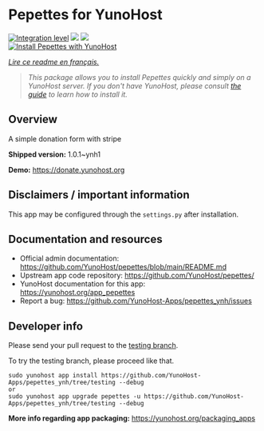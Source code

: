 <!--
N.B.: This README was automatically generated by https://github.com/YunoHost/apps/tree/master/tools/README-generator
It shall NOT be edited by hand.
-->

# Pepettes for YunoHost

[![Integration level](https://dash.yunohost.org/integration/pepettes.svg)](https://dash.yunohost.org/appci/app/pepettes) ![](https://ci-apps.yunohost.org/ci/badges/pepettes.status.svg) ![](https://ci-apps.yunohost.org/ci/badges/pepettes.maintain.svg)  
[![Install Pepettes with YunoHost](https://install-app.yunohost.org/install-with-yunohost.svg)](https://install-app.yunohost.org/?app=pepettes)

*[Lire ce readme en français.](./README_fr.md)*

> *This package allows you to install Pepettes quickly and simply on a YunoHost server.
If you don't have YunoHost, please consult [the guide](https://yunohost.org/#/install) to learn how to install it.*

## Overview

A simple donation form with stripe

**Shipped version:** 1.0.1~ynh1

**Demo:** https://donate.yunohost.org

## Disclaimers / important information

This app may be configured through the `settings.py` after installation.

## Documentation and resources

* Official admin documentation: https://github.com/YunoHost/pepettes/blob/main/README.md
* Upstream app code repository: https://github.com/YunoHost/pepettes/
* YunoHost documentation for this app: https://yunohost.org/app_pepettes
* Report a bug: https://github.com/YunoHost-Apps/pepettes_ynh/issues

## Developer info

Please send your pull request to the [testing branch](https://github.com/YunoHost-Apps/pepettes_ynh/tree/testing).

To try the testing branch, please proceed like that.
```
sudo yunohost app install https://github.com/YunoHost-Apps/pepettes_ynh/tree/testing --debug
or
sudo yunohost app upgrade pepettes -u https://github.com/YunoHost-Apps/pepettes_ynh/tree/testing --debug
```

**More info regarding app packaging:** https://yunohost.org/packaging_apps